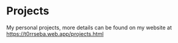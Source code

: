 # Projects
My personal projects, more details can be found on my website at https://t0rrseba.web.app/projects.html
